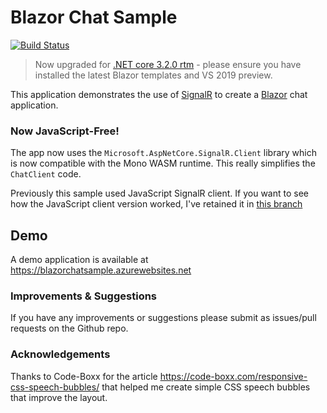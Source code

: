 # Blazor Chat Sample

[![Build Status](https://dev.azure.com/conficient/ChatBot/_apis/build/status/conficient.ChatBot?branchName=master)](https://dev.azure.com/conficient/ChatBot/_build/latest?definitionId=2&branchName=master)

> Now upgraded for [.NET core 3.2.0 rtm](https://devblogs.microsoft.com/aspnet/blazor-webassembly-3-2-0-now-available/) - 
> please ensure you have installed the latest Blazor templates and VS 2019 preview.

This application demonstrates the use of [SignalR](https://www.asp.net/signalr) 
to create a [Blazor](https://blazor.net/) chat application.

### Now JavaScript-Free!

The app now uses the `Microsoft.AspNetCore.SignalR.Client` 
library which is now compatible with the Mono WASM runtime. This really simplifies the 
`ChatClient` code.

Previously this sample used JavaScript SignalR client. If you want to see how the JavaScript client version worked, I've retained 
it in [this branch](https://github.com/conficient/ChatBot/tree/netcore-3.2.0-preview1)

## Demo

A demo application is available at https://blazorchatsample.azurewebsites.net 

### Improvements & Suggestions

If you have any improvements or suggestions please submit as issues/pull requests on the Github repo.

### Acknowledgements

Thanks to Code-Boxx for the article https://code-boxx.com/responsive-css-speech-bubbles/ 
that helped me create simple CSS speech bubbles that improve the layout.
